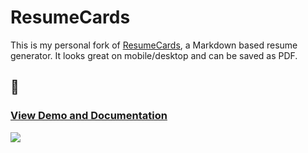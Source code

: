 # ResumeCards

This is my personal fork of [ResumeCards](https://github.com/ellekasai/resumecards), a Markdown based resume generator. It looks great on mobile/desktop and can be saved as PDF.

## :briefcase:

### [View Demo and Documentation](http://ellekasai.github.io/resumecards)

![](http://cl.ly/image/3O342N0b0y1h/sample_default.png)


